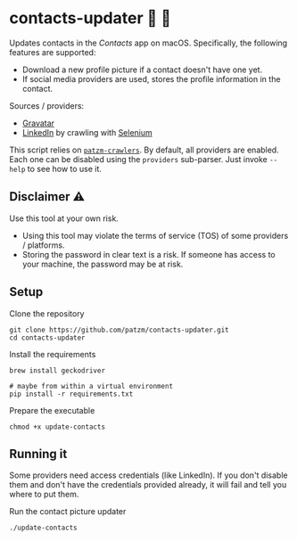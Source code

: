 # contacts-updater :card_index: :arrows_counterclockwise:
Updates contacts in the *Contacts* app on macOS.
Specifically, the following features are supported:
* Download a new profile picture if a contact doesn't have one yet.
* If social media providers are used, stores the profile information in the contact.

Sources / providers:
* [Gravatar](https://gravatar.com)
* [LinkedIn](https://www.linkedin.com/) by crawling with [Selenium](https://selenium-python.readthedocs.io/index.html)

This script relies on [`patzm-crawlers`](https://github.com/patzm/patzm-crawlers).
By default, all providers are enabled.
Each one can be disabled using the `providers` sub-parser.
Just invoke `--help` to see how to use it.

## Disclaimer :warning:
Use this tool at your own risk.

* Using this tool may violate the terms of service (TOS) of some providers / platforms.
* Storing the password in clear text is a risk.
  If someone has access to your machine, the password may be at risk.

## Setup
Clone the repository
```shell
git clone https://github.com/patzm/contacts-updater.git
cd contacts-updater
```

Install the requirements
```shell
brew install geckodriver

# maybe from within a virtual environment
pip install -r requirements.txt
```

Prepare the executable
```shell
chmod +x update-contacts
````

## Running it
Some providers need access credentials (like LinkedIn).
If you don't disable them and don't have the credentials provided already, it will fail and tell you where to put them.

Run the contact picture updater
```shell
./update-contacts
```